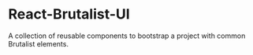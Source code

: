 # React-Brutalist-UI

A collection of reusable components to bootstrap a project with common Brutalist elements.

